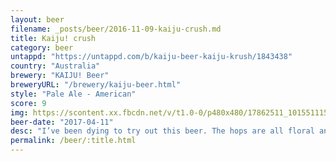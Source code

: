 ```yaml
---
layout: beer
filename: _posts/beer/2016-11-09-kaiju-crush.md
title: Kaiju! crush
category: beer
untappd: "https://untappd.com/b/kaiju-beer-kaiju-krush/1843438"
country: "Australia"
brewery: "KAIJU! Beer"
breweryURL: "/brewery/kaiju-beer.html"
style: "Pale Ale - American"
score: 9
img: https://scontent.xx.fbcdn.net/v/t1.0-0/p480x480/17862511_10155111576073745_6472503670234133609_n.jpg?oh=4330de89a4d1103b6597043010d8417c&oe=595391C3
beer-date: "2017-04-11"
desc: "I’ve been dying to try out this beer. The hops are all floral and citrus but without any of the bitterness that normally comes with such a hoppy beer. It manages to be refreshing while still packing in tons of flavour. Reminds me a lot of the pirate life pale ale"
permalink: /beer/:title.html
---
```

